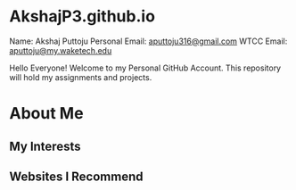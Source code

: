 # AkshajP3.github.io
Name: Akshaj Puttoju
Personal Email: aputtoju316@gmail.com 
WTCC Email: aputtoju@my.waketech.edu

Hello Everyone! Welcome to my Personal GitHub Account. This repository will hold my assignments and projects. 


# About Me

## My Interests

## Websites I Recommend